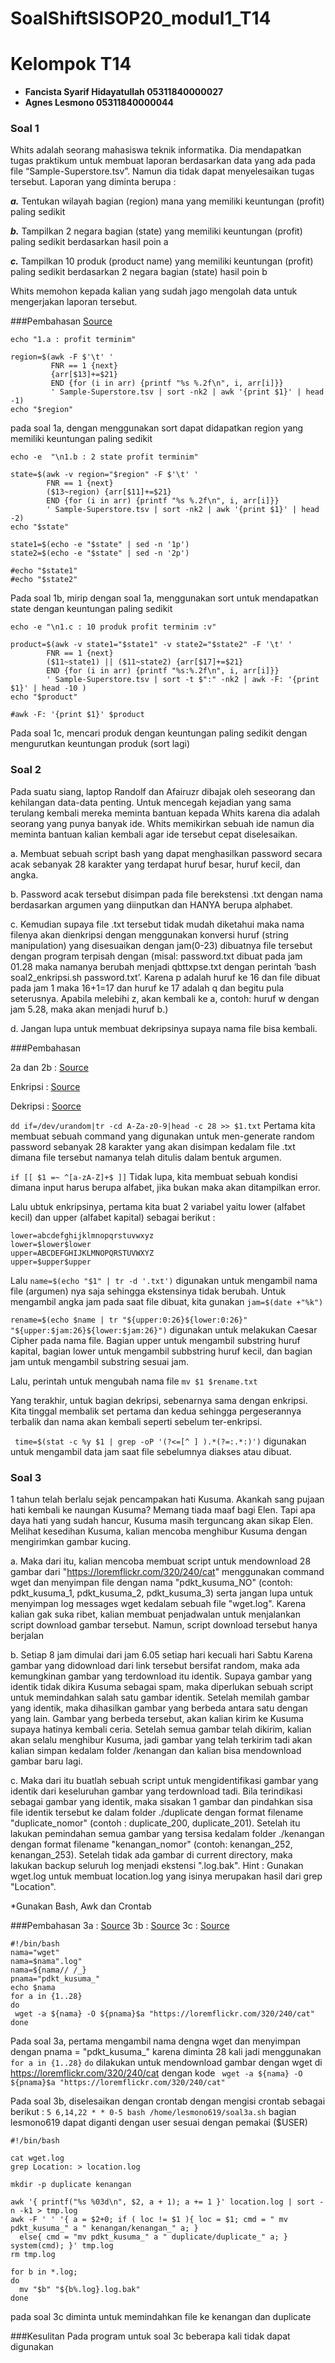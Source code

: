 # SoalShiftSISOP20_modul1_T14

# Kelompok T14
- <strong>Fancista Syarif Hidayatullah    05311840000027 </strong>
- <strong>Agnes Lesmono                   05311840000044 </strong>

### Soal 1 

Whits adalah seorang mahasiswa teknik informatika. Dia mendapatkan tugas praktikum untuk membuat laporan berdasarkan data yang ada pada file “Sample-Superstore.tsv”. Namun dia tidak dapat menyelesaikan tugas tersebut. Laporan yang diminta berupa :

***a.*** Tentukan wilayah bagian (region) mana yang memiliki keuntungan (profit) paling sedikit

***b.*** Tampilkan 2 negara bagian (state) yang memiliki keuntungan (profit) paling sedikit berdasarkan hasil poin a

***c.*** Tampilkan 10 produk (product name) yang memiliki keuntungan (profit) paling sedikit berdasarkan 2 negara bagian (state) hasil poin b

Whits memohon kepada kalian yang sudah jago mengolah data untuk mengerjakan laporan tersebut.

###Pembahasan
[Source](https://github.com/lumbricina/SoalShiftSISOP20_modul1_T14/blob/master/soal1/soal1.sh)
```
echo "1.a : profit terminim"

region=$(awk -F $'\t' '
         FNR == 1 {next}
         {arr[$13]+=$21}
         END {for (i in arr) {printf "%s %.2f\n", i, arr[i]}}
         ' Sample-Superstore.tsv | sort -nk2 | awk '{print $1}' | head -1)
echo "$region" 
```
pada soal 1a, dengan menggunakan sort dapat didapatkan region yang memiliki keuntungan paling sedikit

```
echo -e  "\n1.b : 2 state profit terminim"

state=$(awk -v region="$region" -F $'\t' '
        FNR == 1 {next}
        ($13~region) {arr[$11]+=$21}
        END {for (i in arr) {printf "%s %.2f\n", i, arr[i]}}
        ' Sample-Superstore.tsv | sort -nk2 | awk '{print $1}' | head -2)
echo "$state"

state1=$(echo -e "$state" | sed -n '1p')
state2=$(echo -e "$state" | sed -n '2p')

#echo "$state1"
#echo "$state2"
```
Pada soal 1b, mirip dengan soal 1a, menggunakan sort untuk mendapatkan state dengan keuntungan paling sedikit

```
echo -e "\n1.c : 10 produk profit terminim :v"

product=$(awk -v state1="$state1" -v state2="$state2" -F '\t' '
        FNR == 1 {next}
        ($11~state1) || ($11~state2) {arr[$17]+=$21}
        END {for (i in arr) {printf "%s:%.2f\n", i, arr[i]}}
        ' Sample-Superstore.tsv | sort -t $":" -nk2 | awk -F: '{print $1}' | head -10 )
echo "$product"

#awk -F: '{print $1}' $product
```
Pada soal 1c, mencari produk dengan keuntungan paling sedikit dengan mengurutkan keuntungan produk (sort lagi)

### Soal 2

Pada suatu siang, laptop Randolf dan Afairuzr dibajak oleh seseorang dan kehilangan
data-data penting. Untuk mencegah kejadian yang sama terulang kembali mereka
meminta bantuan kepada Whits karena dia adalah seorang yang punya banyak ide.
Whits memikirkan sebuah ide namun dia meminta bantuan kalian kembali agar ide
tersebut cepat diselesaikan.

a. Membuat sebuah script bash yang dapat menghasilkan password secara acak sebanyak 28 karakter yang terdapat huruf
besar, huruf kecil, dan angka.

b. Password acak tersebut disimpan pada file berekstensi .txt dengan nama berdasarkan argumen yang diinputkan dan HANYA berupa alphabet.

c. Kemudian supaya file .txt tersebut tidak mudah diketahui maka nama filenya akan dienkripsi dengan menggunakan konversi huruf (string manipulation) yang disesuaikan dengan jam(0-23) dibuatnya file tersebut dengan program terpisah dengan (misal: password.txt dibuat pada jam 01.28 maka namanya berubah menjadi qbttxpse.txt dengan perintah ‘bash soal2_enkripsi.sh password.txt’. Karena p adalah huruf ke 16 dan file dibuat pada jam 1 maka 16+1=17 dan huruf ke 17 adalah q dan begitu pula
seterusnya. Apabila melebihi z, akan kembali ke a, contoh: huruf w dengan jam 5.28, maka akan menjadi huruf b.)

d. Jangan lupa untuk membuat dekripsinya supaya nama file bisa kembali.

###Pembahasan

2a dan 2b : [Source](https://github.com/lumbricina/SoalShiftSISOP20_modul1_T14/blob/master/soal2/soal2ab.sh)

Enkripsi  : [Source](https://github.com/lumbricina/SoalShiftSISOP20_modul1_T14/blob/master/soal2/soal2c.sh)

Dekripsi  : [Soorce](https://github.com/lumbricina/SoalShiftSISOP20_modul1_T14/blob/master/soal2/soal2d.sh)

``` dd if=/dev/urandom|tr -cd A-Za-z0-9|head -c 28 >> $1.txt ``` Pertama kita membuat sebuah command yang digunakan untuk men-generate random password sebanyak 28 karakter yang akan disimpan kedalam file .txt dimana file tersebut namanya telah ditulis dalam bentuk argumen.

```if [[ $1 =~ ^[a-zA-Z]+$ ]]``` Tidak lupa, kita membuat sebuah kondisi dimana input harus berupa alfabet, jika bukan maka akan ditampilkan error.

Lalu ubtuk enkripsinya, pertama kita buat 2 variabel yaitu lower (alfabet kecil) dan upper (alfabet kapital) sebagai berikut :

```
lower=abcdefghijklmnopqrstuvwxyz
lower=$lower$lower
upper=ABCDEFGHIJKLMNOPQRSTUVWXYZ
upper=$upper$upper
``` 

Lalu ```name=$(echo "$1" | tr -d '.txt')``` digunakan untuk mengambil nama file (argumen) nya saja sehingga ekstensinya tidak berubah.
Untuk mengambil angka jam pada saat file dibuat, kita gunakan ```jam=$(date +"%k")```

```rename=$(echo $name | tr "${upper:0:26}${lower:0:26}" "${upper:$jam:26}${lower:$jam:26}")``` digunakan untuk melakukan Caesar Cipher pada nama file. Bagian upper untuk mengambil substring huruf kapital, bagian lower untuk mengambil subbstring huruf kecil, dan bagian jam untuk mengambil substring sesuai jam.

Lalu, perintah untuk mengubah nama file ```mv $1 $rename.txt```

Yang terakhir, untuk bagian dekripsi, sebenarnya sama dengan enkripsi. Kita tinggal membalik set pertama dan kedua sehingga pergeserannya terbalik dan nama akan kembali seperti sebelum ter-enkripsi.

``` time=$(stat -c %y $1 | grep -oP '(?<=[^ ] ).*(?=:.*:)')``` digunakan untuk mengambil data jam saat file sebelumnya diakses atau dibuat.

### Soal 3

1 tahun telah berlalu sejak pencampakan hati Kusuma. Akankah sang pujaan hati kembali ke naungan Kusuma? Memang tiada maaf bagi Elen. Tapi apa daya hati yang sudah hancur, Kusuma masih terguncang akan sikap Elen. Melihat kesedihan Kusuma, kalian mencoba menghibur Kusuma dengan mengirimkan gambar kucing.

a. Maka dari itu, kalian mencoba membuat script untuk mendownload 28 gambar dari "https://loremflickr.com/320/240/cat" menggunakan command wget dan menyimpan file dengan nama "pdkt_kusuma_NO" (contoh: pdkt_kusuma_1, pdkt_kusuma_2, pdkt_kusuma_3) serta jangan lupa untuk menyimpan log messages wget kedalam sebuah file "wget.log". Karena kalian gak suka ribet, kalian membuat penjadwalan untuk menjalankan script download gambar tersebut. Namun, script download tersebut hanya berjalan

b. Setiap 8 jam dimulai dari jam 6.05 setiap hari kecuali hari Sabtu Karena gambar yang didownload dari link tersebut bersifat random, maka ada kemungkinan gambar yang terdownload itu identik. Supaya gambar yang identik tidak dikira Kusuma sebagai spam, maka diperlukan sebuah script untuk memindahkan salah satu gambar identik. Setelah memilah gambar yang identik, maka dihasilkan gambar yang berbeda antara satu dengan yang lain. Gambar yang berbeda tersebut, akan kalian kirim ke Kusuma supaya hatinya kembali ceria. Setelah semua gambar telah dikirim, kalian akan selalu menghibur Kusuma, jadi gambar yang telah terkirim tadi akan kalian simpan kedalam folder /kenangan dan kalian bisa mendownload gambar baru lagi.

c. Maka dari itu buatlah sebuah script untuk mengidentifikasi gambar yang identik dari keseluruhan gambar yang terdownload tadi. Bila terindikasi sebagai gambar yang identik, maka sisakan 1 gambar dan pindahkan sisa file identik tersebut ke dalam folder ./duplicate dengan format filename "duplicate_nomor" (contoh : duplicate_200, duplicate_201). Setelah itu lakukan pemindahan semua gambar yang tersisa kedalam folder ./kenangan  dengan format filename "kenangan_nomor" (contoh: kenangan_252, kenangan_253). Setelah tidak ada gambar di current directory, maka lakukan backup seluruh log menjadi ekstensi ".log.bak". Hint : Gunakan wget.log untuk membuat location.log yang isinya merupakan hasil dari grep "Location".

*Gunakan Bash, Awk dan Crontab

###Pembahasan
3a  : [Source](https://github.com/lumbricina/SoalShiftSISOP20_modul1_T14/blob/master/soal3/soal3a.sh)
3b  : [Source](https://github.com/lumbricina/SoalShiftSISOP20_modul1_T14/blob/master/soal3/soal3b.cron)
3c  : [Source](https://github.com/lumbricina/SoalShiftSISOP20_modul1_T14/blob/master/soal3/soal3c.sh)

```
#!/bin/bash
nama="wget"
nama=$nama".log"
nama=${nama// /_}
pnama="pdkt_kusuma_"
echo $nama
for a in {1..28}
do
 wget -a ${nama} -O ${pnama}$a "https://loremflickr.com/320/240/cat"
done
```
Pada soal 3a, pertama mengambil nama dengna wget dan menyimpan dengan pnama = "pdkt_kusuma_"
karena diminta 28 kali jadi menggunakan ``` for a in {1..28} ```
``` do ``` dilakukan untuk mendownload gambar dengan wget di https://loremflickr.com/320/240/cat
dengan kode ```  wget -a ${nama} -O ${pnama}$a "https://loremflickr.com/320/240/cat" ```


Pada soal 3b, diselesaikan dengan crontab dengan mengisi crontab sebagai berikut :
``` 5 6,14,22 * * 0-5 bash /home/lesmono619/soal3a.sh ```
bagian lesmono619 dapat diganti dengan user sesuai dengan pemakai ($USER)

```
#!/bin/bash

cat wget.log
grep Location: > location.log

mkdir -p duplicate kenangan

awk '{ printf("%s %03d\n", $2, a + 1); a += 1 }' location.log | sort -n -k1 > tmp.log
awk -F ' ' '{ a = $2+0; if ( loc != $1 ){ loc = $1; cmd = " mv pdkt_kusuma_" a " kenangan/kenangan_" a; }
  else{ cmd = "mv pdkt_kusuma_" a " duplicate/duplicate_" a; } system(cmd); }' tmp.log
rm tmp.log

for b in *.log; 
do 
  mv "$b" "${b%.log}.log.bak"
done
```
pada soal 3c diminta untuk memindahkan file ke kenangan dan duplicate

###Kesulitan
Pada program untuk soal 3c beberapa kali tidak dapat digunakan
